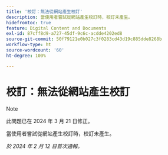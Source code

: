 ```yaml
---
title: '校訂：無法從網站產生校訂'
description: 當使用者嘗試從網站產生校訂時，校訂未產生。
hidefromtoc: true
feature: Digital Content and Documents
exl-id: 87cff8d9-a727-45df-9c6c-acdde4202ed8
source-git-commit: 50f79121e0b027c3f0283cd43d19c885dde8268b
workflow-type: ht
source-wordcount: '60'
ht-degree: 100%

---
```


# 校訂：無法從網站產生校訂

>[!NOTE]
>
>此問題已在 2024 年 3 月 21 日修正。

當使用者嘗試從網站產生校訂時，校訂未產生。

_於 2024 年 2 月 12 日首次通報。_
